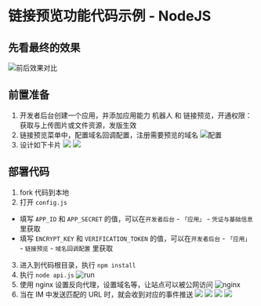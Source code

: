 # 链接预览功能代码示例 - NodeJS

## 先看最终的效果
![前后效果对比](https://galaxy-imgs.oss-cn-beijing.aliyuncs.com/screenshot-20230727-161723.png)


## 前置准备
1. 开发者后台创建一个应用，并添加应用能力 机器人 和 链接预览，开通权限：获取与上传图片或文件资源，发版生效
2. 链接预览菜单中，配置域名回调配置，注册需要预览的域名
![配置](https://galaxy-imgs.oss-cn-beijing.aliyuncs.com/screenshot-20230727-162117.png)
3. 设计如下卡片
![](https://galaxy-imgs.oss-cn-beijing.aliyuncs.com/screenshot-20230727-163427.png)
![](https://galaxy-imgs.oss-cn-beijing.aliyuncs.com/screenshot-20230727-163555.png)

## 部署代码
1. fork 代码到本地
2. 打开 `config.js`
* 填写 `APP_ID` 和 `APP_SECRET` 的值，可以在`开发者后台` - `「应用」` - `凭证与基础信息`里获取
* 填写 `ENCRYPT_KEY` 和 `VERIFICATION_TOKEN` 的值，可以在`开发者后台` - `「应用」` - `链接预览` - `域名回调配置` 里获取
3. 进入到代码根目录，执行 `npm install`
4. 执行 `node api.js`
![run](https://galaxy-imgs.oss-cn-beijing.aliyuncs.com/screenshot-20230727-162757.png)
5. 使用 nginx 设置反向代理，设置域名等，让站点可以被公网访问
![nginx](https://galaxy-imgs.oss-cn-beijing.aliyuncs.com/20230727-163018.jpeg)
6. 当在 IM 中发送匹配的 URL 时，就会收到对应的事件推送
![](https://galaxy-imgs.oss-cn-beijing.aliyuncs.com/screenshot-20230727-163950.png)
![](https://galaxy-imgs.oss-cn-beijing.aliyuncs.com/screenshot-20230727-164033.png)
![](https://galaxy-imgs.oss-cn-beijing.aliyuncs.com/screenshot-20230727-164049.png)
![](https://galaxy-imgs.oss-cn-beijing.aliyuncs.com/screenshot-20230727-163344.png)